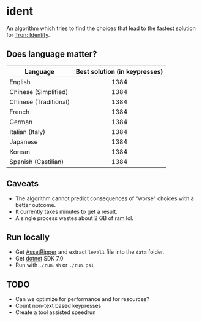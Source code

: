 # ident

 An algorithm which tries to find the choices that lead to the fastest solution for [Tron: Identity].

[Tron: Identity]: https://www.bithellgames.com/tron-identity

## Does language matter?

|Language|Best solution (in keypresses)|
|---|:-:|
|English|1384|
|Chinese (Simplified)|1384|
|Chinese (Traditional)|1384|
|French|1384|
|German|1384|
|Italian (Italy)|1384|
|Japanese|1384|
|Korean|1384|
|Spanish (Castilian)|1384|

## Caveats

* The algorithm cannot predict consequences of "worse" choices with a better outcome.
* It currently takes minutes to get a result.
* A single process wastes about 2 GB of ram lol.

## Run locally

* Get [AssetRipper] and extract `level1` file into the `data` folder.
* Get [dotnet] SDK 7.0
* Run with `./run.sh` or `./run.ps1`

[AssetRipper]: https://github.com/AssetRipper/AssetRipper/releases
[dotnet]: https://dotnet.microsoft.com/en-us/download/dotnet/scripts

## TODO

* Can we optimize for performance and for resources?
* Count non-text based keypresses
* Create a tool assisted speedrun
